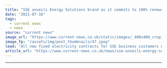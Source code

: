 ```yaml
---
title: "SSE unveils Energy Solutions brand as it commits to 100% renewables for business customers"
date: "2021-07-16"
tags: 
  - current news
  - news
source: "current news"
image_url: "https://www.current-news.co.uk/static/images/_400x400_crop_center-center/SSE-Offshore-Wind-Farm-Beatrice.jpeg"
image_fp: "/assets/img/post_thumbnails/47.jpeg"
lead: "​All new fixed electricity contracts for SSE business customers will now include 100% renewable electricity as standard."
article_url: "https://www.current-news.co.uk/news/sse-unveils-energy-solutions-brand-as-it-commits-to-100-renewables-for-business-customers?utm_source=rss-feeds&utm_medium=rss&utm_campaign=rss"
---
```


---
